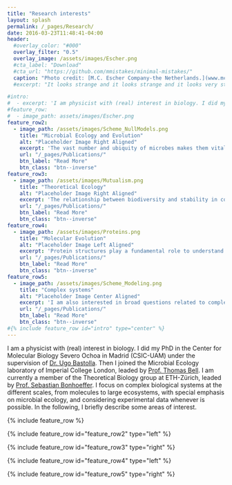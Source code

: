 ```yaml
---
title: "Research interests"
layout: splash
permalink: /_pages/Research/
date: 2016-03-23T11:48:41-04:00
header:
  #overlay_color: "#000"
  overlay_filter: "0.5"
  overlay_image: /assets/images/Escher.png
  #cta_label: "Download"
  #cta_url: "https://github.com/mmistakes/minimal-mistakes/"
  caption: "Photo credit: [M.C. Escher Company-the Netherlands.](www.mcescher.com)"
  #excerpt: "It looks strange and it looks strange and it looks very strange; and then suddenly it doesn't look strange at all and you can't understand what made it look strange in the first place. Gertrude Stein."

#intro: 
#  - excerpt: 'I am physicist with (real) interest in biology. I did my PhD in the Center for Molecular Biology Severo Ochoa in Madrid (CSIC-UAM) under the supervision of [Dr. Ugo Bastolla](https://ub.cbm.uam.es/). Then I joined the Microbial Ecology laboratory of Imperial College London, leaded by [Prof. Thomas Bell](https://bellmicrobelab.wordpress.com/), and where I am still External Lecturer in the MSc of Computational Methods in Ecology and Evolution. I am currently a member of the Theoretical Biology group at ETH-Zürich, leaded by  [Prof. Sebastian Bonhoeffer](www.tb.ethz.ch). I focus on complex biological systems at the different scales, from molecules to large ecosystems, with special emphasis on microbial ecology, and considering experimental data whenever is possible. In the following, I briefly describe some areas of interest.'
#feature_row:
#  - image_path: assets/images/Escher.png
feature_row2:
  - image_path: /assets/images/Scheme_NullModels.png
    title: "Microbial Ecology and Evolution"
    alt: "Placeholder Image Right Aligned"
    excerpt: 'The vast number and ubiquity of microbes makes them vital for a variety of processes, from global carbon balance to antibiotic pathogenesis. However, we are still far from getting a clear picture of the ecological and evolutionary determinants shaping bacterial communities, which is necessary for the control and further development of any potential application. I am interested in the integration of top-down and bottom-up computational methods, combining statistical analysis from natural samples and genome-based models. My aim is to shed light on the complex relation between bacterial biodiversity and community function.'
    url: "/_pages/Publications/"
    btn_label: "Read More"
    btn_class: "btn--inverse"
feature_row3:
  - image_path: /assets/images/Mutualism.png
    title: "Theoretical Ecology"
    alt: "Placeholder Image Right Aligned"
    excerpt: 'The relationship between biodiversity and stability in complex ecosystems has undergone a long debate involving intense theoretical research. I am interested in deciphering which is the role that the different species interactions have on this relationship, with particular emphasis on mutualistic interactions. Mutualism has been historically considered detrimental for biodiversity, overemphasizing the role of competition. We are challenging this view with a fresh perspective based on the importance of structural stability.'
    url: "/_pages/Publications/"
    btn_label: "Read More"
    btn_class: "btn--inverse"
feature_row4:
  - image_path: /assets/images/Proteins.png
    title: "Molecular Evolution"
    alt: "Placeholder Image Left Aligned"
    excerpt: 'Protein structures play a fundamental role to understand the complex relationship between protein evoltuion and protein function. They allow us to incorporate physical principles into evolutionary analysis. My work aims to understand the effects that the different evolutionary events have in the protein structure, through the analysis of the topological properties of the protein structure space and the relationship between protein structures and protein sequences divergences, among other questions.'
    url: "/_pages/Publications/"
    btn_label: "Read More"
    btn_class: "btn--inverse"
feature_row5:
  - image_path: /assets/images/Scheme_Modeling.png
    title: "Complex systems"
    alt: "Placeholder Image Center Aligned"
    excerpt: 'I am also interested in broad questions related to complex biological systems, such as emergent behaviours, community-level functioning or group selection. I address these questions both the from philosophical and the methodological sides. I developed a novel framework to investigate epistemological questions, and also contributed computational tools to work with complex networks, an important representation of complex systems widely used in modern reseearch, and present in most of my work.'
    url: "/_pages/Publications/"
    btn_label: "Read More"
    btn_class: "btn--inverse"
#{% include feature_row id="intro" type="center" %}
---
```


I am a physicist with (real) interest in biology. I did my PhD in the Center for Molecular Biology Severo Ochoa in Madrid (CSIC-UAM) under the supervision of [Dr. Ugo Bastolla](https://ub.cbm.uam.es/). Then I joined the Microbial Ecology laboratory of Imperial College London, leaded by [Prof. Thomas Bell](https://bellmicrobelab.wordpress.com/). I am currently a member of the Theoretical Biology group at ETH-Zürich, leaded by  [Prof. Sebastian Bonhoeffer](www.tb.ethz.ch). I focus on complex biological systems at the different scales, from molecules to large ecosystems, with special emphasis on microbial ecology, and considering experimental data whenever is possible. In the following, I briefly describe some areas of interest.

{% include feature_row %}

{% include feature_row id="feature_row2" type="left" %}

{% include feature_row id="feature_row3" type="right" %}

{% include feature_row id="feature_row4" type="left" %}

{% include feature_row id="feature_row5" type="right" %}

